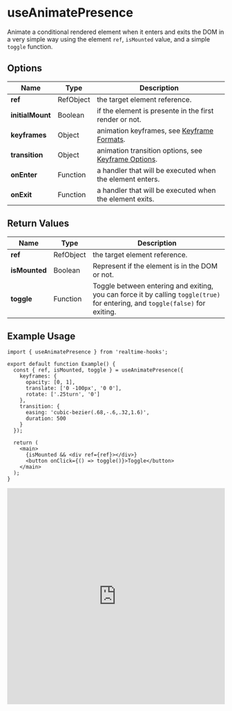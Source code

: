 # useAnimatePresence

Animate a conditional rendered element when it enters and exits the DOM in a very simple way using the element `ref`, `isMounted` value, and a simple `toggle` function.

## Options

| Name             | Type      | Description                                                                                                                                   |
| ---------------- | --------- | --------------------------------------------------------------------------------------------------------------------------------------------- |
| **ref**          | RefObject | the target element reference.                                                                                                                 |
| **initialMount** | Boolean   | if the element is presente in the first render or not.                                                                                        |
| **keyframes**    | Object    | animation keyframes, see [Keyframe Formats](https://developer.mozilla.org/en-US/docs/Web/API/Web_Animations_API/Keyframe_Formats).            |
| **transition**   | Object    | animation transition options, see [Keyframe Options](https://developer.mozilla.org/en-US/docs/Web/API/KeyframeEffect/KeyframeEffect#options). |
| **onEnter**      | Function  | a handler that will be executed when the element enters.                                                                                      |
| **onExit**       | Function  | a handler that will be executed when the element exits.                                                                                       |

## Return Values

| Name          | Type      | Description                                                                                                                    |
| ------------- | --------- | ------------------------------------------------------------------------------------------------------------------------------ |
| **ref**       | RefObject | the target element reference.                                                                                                  |
| **isMounted** | Boolean   | Represent if the element is in the DOM or not.                                                                                 |
| **toggle**    | Function  | Toggle between entering and exiting, you can force it by calling `toggle(true)` for entering, and `toggle(false)` for exiting. |

## Example Usage

```tsx
import { useAnimatePresence } from 'realtime-hooks';

export default function Example() {
  const { ref, isMounted, toggle } = useAnimatePresence({
    keyframes: {
      opacity: [0, 1],
      translate: ['0 -100px', '0 0'],
      rotate: ['.25turn', '0']
    },
    transition: {
      easing: 'cubic-bezier(.68,-.6,.32,1.6)',
      duration: 500
    }
  });

  return (
    <main>
      {isMounted && <div ref={ref}></div>}
      <button onClick={() => toggle()}>Toggle</button>
    </main>
  );
}
```

<iframe src="https://codesandbox.io/embed/useanimatepresence-h4dcmd?fontsize=14&hidenavigation=1&theme=dark&module=%2Fsrc%2FComponent.tsx" style="width:100%; height:500px; border:0; overflow:hidden;" title="useAnimatePresence" allow="accelerometer; ambient-light-sensor; camera; encrypted-media; geolocation; gyroscope; hid; microphone; midi; payment; usb; vr; xr-spatial-tracking" sandbox="allow-forms allow-modals allow-popups allow-presentation allow-same-origin allow-scripts"></iframe>
